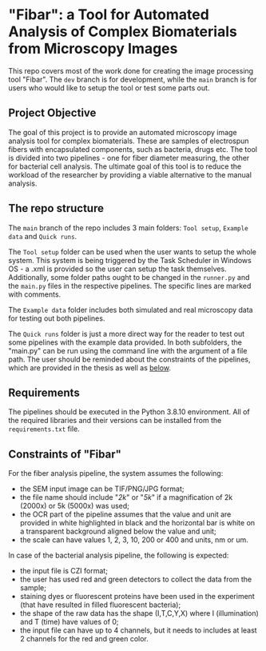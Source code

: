 # "Fibar": a Tool for Automated Analysis of Complex Biomaterials from Microscopy Images

This repo covers most of the work done for creating the image processing tool "Fibar". The `dev` branch is for development, while the `main` branch is for users who would like to setup the tool or test some parts out. 

## Project Objective
The goal of this project is to provide an automated microscopy image analysis tool for complex biomaterials. These are samples of electrospun fibers with encapsulated components, such as bacteria, drugs etc. The tool is divided into two pipelines - one for fiber diameter measuring, the other for bacterial cell analysis. The ultimate goal of this tool is to reduce the workload of the researcher by providing a viable alternative to the manual analysis.

## The repo structure 
The `main` branch of the repo includes 3 main folders: `Tool setup`, `Example data` and `Quick runs`. 

The `Tool setup` folder can be used when the user wants to setup the whole system. This system is being triggered by the Task Scheduler in Windows OS - a .xml is provided so the user can setup the task themselves. Additionally, some folder paths ought to be changed in the <code>runner.py</code> and the <code>main.py</code> files in the respective pipelines. The specific lines are marked with comments.

The `Example data` folder includes both simulated and real microscopy data for testing out both pipelines.

The `Quick runs` folder is just a more direct way for the reader to test out some pipelines with the example data provided. In both subfolders, the "main.py" can be run using the command line with the argument of a file path. The user should be reminded about the constraints of the pipelines, which are provided in the thesis as well as [below](#constraints-of-"Fibar"). 

## Requirements 
The pipelines should be executed in the Python 3.8.10 environment. All of the required libraries and their versions can
be installed from the <code>requirements.txt</code> file.

## Constraints of "Fibar"

For the fiber analysis pipeline, the system assumes the following:
- the SEM input image can be TIF/PNG/JPG format;
- the file name should include "_2k_" or "_5k_" if a magnification of 2k (2000x) or
5k (5000x) was used;
- the OCR part of the pipeline assumes that the value and unit are provided in white
highlighted in black and the horizontal bar is white on a transparent background
aligned below the value and unit;
- the scale can have values 1, 2, 3, 10, 200 or 400 and units, nm or um.

In case of the bacterial analysis pipeline, the following is expected:
- the input file is CZI format;
- the user has used red and green detectors to collect the data from the sample;
- staining dyes or fluorescent proteins have been used in the experiment (that have
resulted in filled fluorescent bacteria);
- the shape of the raw data has the shape (I,T,C,Y,X) where I (illumination) and T
(time) have values of 0;
- the input file can have up to 4 channels, but it needs to includes at least 2 channels
for the red and green color.

